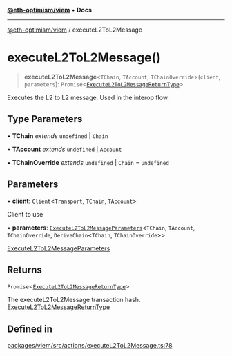 [**@eth-optimism/viem**](../README.md) • **Docs**

***

[@eth-optimism/viem](../README.md) / executeL2ToL2Message

# executeL2ToL2Message()

> **executeL2ToL2Message**\<`TChain`, `TAccount`, `TChainOverride`\>(`client`, `parameters`): `Promise`\<[`ExecuteL2ToL2MessageReturnType`](../type-aliases/ExecuteL2ToL2MessageReturnType.md)\>

Executes the L2 to L2 message. Used in the interop flow.

## Type Parameters

• **TChain** *extends* `undefined` \| `Chain`

• **TAccount** *extends* `undefined` \| `Account`

• **TChainOverride** *extends* `undefined` \| `Chain` = `undefined`

## Parameters

• **client**: `Client`\<`Transport`, `TChain`, `TAccount`\>

Client to use

• **parameters**: [`ExecuteL2ToL2MessageParameters`](../type-aliases/ExecuteL2ToL2MessageParameters.md)\<`TChain`, `TAccount`, `TChainOverride`, `DeriveChain`\<`TChain`, `TChainOverride`\>\>

[ExecuteL2ToL2MessageParameters](../type-aliases/ExecuteL2ToL2MessageParameters.md)

## Returns

`Promise`\<[`ExecuteL2ToL2MessageReturnType`](../type-aliases/ExecuteL2ToL2MessageReturnType.md)\>

The executeL2ToL2Message transaction hash. [ExecuteL2ToL2MessageReturnType](../type-aliases/ExecuteL2ToL2MessageReturnType.md)

## Defined in

[packages/viem/src/actions/executeL2ToL2Message.ts:78](https://github.com/ethereum-optimism/ecosystem/blob/c363acafc2b5c0db021f95b4e5fefe43bbcaf322/packages/viem/src/actions/executeL2ToL2Message.ts#L78)
